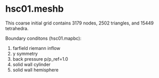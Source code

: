 
# hsc01.meshb

This coarse initial grid contains 3179 nodes, 2502 triangles, and 15449 tetrahedra.

Boundary conditons (hsc01.mapbc):
1. farfield riemann inflow
2. y symmetry
3. back pressure p/p_ref=1.0
4. solid wall cylinder
5. solid wall hemisphere


